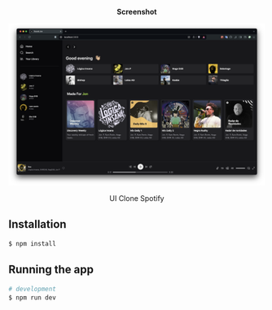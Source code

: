 <p align="center">
 <strong>Screenshot</strong>
</p>

![Alt text](./public/demo.png)

<p align="center">
 UI Clone Spotify
</p>


## Installation

```bash
$ npm install
```

## Running the app

```bash
# development
$ npm run dev
```